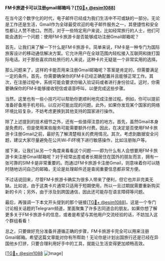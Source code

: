 **FM卡旅遊卡可以注册gmail邮箱吗？[[TG💪+ @esim1088](https://t.me/s/esim1088)]**

在当今这个数字化的时代，电子邮件已经成为我们生活中不可或缺的一部分。无论是工作还是生活，Gmail作为全球最受欢迎的电子邮件服务之一，其便捷性和安全性都让人赞不绝口。然而，对于一些特定用户来说，比如经常旅行的人士，他们可能会遇到一个问题：使用FM卡旅游卡是否能够成功注册Gmail邮箱呢？

首先，让我们来了解一下什么是FM卡旅游卡。简单来说，FM卡是一种专门为国际旅客设计的移动通信解决方案。它允许用户在全球范围内轻松接入互联网和拨打国际电话。对于那些喜欢四处旅行的人来说，这种卡片无疑是一个非常实用的选择。

那么问题来了，这样的卡能否用来注册Gmail邮箱呢？答案是肯定的，但需要满足一定的条件。首先，你需要确保你的FM卡已经正确配置并且能够正常工作。其次，在注册过程中，系统可能会要求你输入验证码或者进行身份验证。这时，你需要确保你的FM卡能够接收短信或语音呼叫，以便完成这些步骤。

当然，这里也有一些小技巧可以帮助你更顺利地完成注册过程。例如，你可以提前准备好备用手机号码，以应对可能出现的问题。此外，如果你发现某个国家的网络环境比较复杂，不妨考虑更换到其他支持的国家进行操作。

除了上述提到的技术细节之外，还有一些值得注意的地方。首先，虽然Gmail本身是免费的，但是使用某些服务可能需要额外付费。因此，在决定是否使用FM卡旅游卡注册Gmail之前，最好先了解清楚相关的费用情况。其次，考虑到数据安全问题，建议大家尽量避免在公共Wi-Fi环境下进行敏感操作，比如注册账户等。

接下来，让我们从另一个角度来看看这个问题——即为什么有人会想要用FM卡旅游卡来注册Gmail邮箱呢？对于经常出差或者长期居住在国外的朋友而言，拥有一张可靠的SIM卡是非常重要的。而通过FM卡旅游卡注册Gmail，则意味着你可以随时随地访问自己的邮箱，无论是处理邮件还是查阅重要信息都非常方便。

不过话说回来，尽管FM卡旅游卡确实为很多人带来了便利，但它也并非完美无缺。比如说，由于这类卡片通常只适用于短期使用，所以一旦过期就需要重新购买新的卡片；另外，由于涉及到跨国通信，因此还可能存在语言障碍等问题。

最后，再强调一下本文开头提到的那个链接[[TG💪+ @esim1088](https://t.me/s/esim1088)]。这是一个专门讨论相关话题的Telegram频道，里面聚集了许多志同道合的朋友。如果你想了解更多关于FM卡旅游卡的信息，或者是希望与其他用户交流经验的话，不妨加入这个群组看看！

总之，只要做好充分准备并遵循正确的步骤，FM卡旅游卡完全可以用来注册Gmail邮箱。希望这篇文章能对你有所帮助！无论你是计划出国旅行还是已经在异国他乡打拼，只要合理利用好手中的工具，就能让生活变得更加顺畅高效。

[[TG💪+ @esim1088](https://t.me/s/esim1088) ![Image](https://i.postimg.cc/4NQfJmqS/Snipaste-2025-05-13-00-14-12.png)]